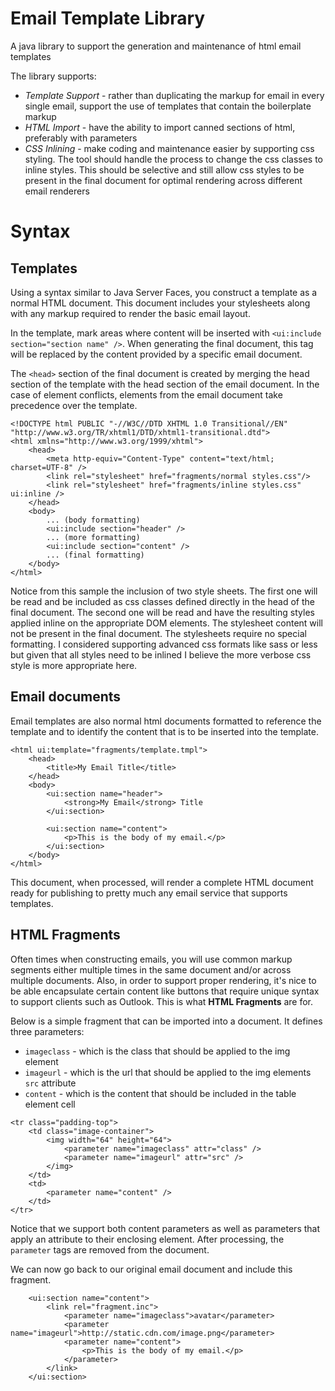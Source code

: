 # Email Template Library
A java library to support the generation and maintenance of html email templates

The library supports:
* *Template Support* - rather than duplicating the markup for email in every single email, support the use of
templates that contain the boilerplate markup
* *HTML Import* - have the ability to import canned sections of html, preferably with parameters
* *CSS Inlining* - make coding and maintenance easier by supporting css styling. The tool should handle
the process to change the css classes to inline styles. This should be selective and still allow css styles
to be present in the final document for optimal rendering across different email renderers

# Syntax
## Templates
Using a syntax similar to Java Server Faces, you construct a template as a normal HTML document. This document includes your stylesheets along with any markup required to render the basic email layout.

In the template, mark areas where content will be inserted with `<ui:include section="section name" />`. When generating the final document, this tag will be replaced by the content provided by a specific email document.

The `<head>` section of the final document is created by merging the head section of the template with the head section of the email document. In the case of element conflicts, elements from the email document take precedence over the template.

```
<!DOCTYPE html PUBLIC "-//W3C//DTD XHTML 1.0 Transitional//EN" "http://www.w3.org/TR/xhtml1/DTD/xhtml1-transitional.dtd">
<html xmlns="http://www.w3.org/1999/xhtml">
    <head>
        <meta http-equiv="Content-Type" content="text/html; charset=UTF-8" />
        <link rel="stylesheet" href="fragments/normal styles.css"/>
        <link rel="stylesheet" href="fragments/inline styles.css" ui:inline />
    </head>
    <body>
        ... (body formatting)
        <ui:include section="header" />
        ... (more formatting)
        <ui:include section="content" />
        ... (final formatting)
    </body>
</html>
```
Notice from this sample the inclusion of two style sheets. The first one will be read and be included as css classes defined directly in the head of the final document. The second one will be read and have the resulting styles applied inline on the appropriate DOM elements. The stylesheet content will not be present in the final document. The stylesheets require no special formatting. I considered supporting advanced css formats like sass or less but given that all styles need to be inlined I believe the more verbose css style is more appropriate here.

## Email documents
Email templates are also normal html documents formatted to reference the template and to identify the content that is to be inserted into the template.

```
<html ui:template="fragments/template.tmpl">
    <head>
        <title>My Email Title</title>
    </head>
    <body>
        <ui:section name="header">
            <strong>My Email</strong> Title
        </ui:section>

        <ui:section name="content">
            <p>This is the body of my email.</p>
        </ui:section>
    </body>
</html>
```

This document, when processed, will render a complete HTML document ready for publishing to pretty much any email service that supports templates.

## HTML Fragments
Often times when constructing emails, you will use common markup segments either multiple times in the same document and/or across multiple documents. Also, in order to support proper rendering, it's nice to be able encapsulate certain content like buttons that require unique syntax to support clients such as Outlook. This is what **HTML Fragments** are for.

Below is a simple fragment that can be imported into a document. It defines three parameters:
* `imageclass` - which is the class that should be applied to the img element
* `imageurl` - which is the url that should be applied to the img elements `src` attribute
* `content` - which is the content that should be included in the table element cell

```
<tr class="padding-top">
    <td class="image-container">
        <img width="64" height="64">
            <parameter name="imageclass" attr="class" />
            <parameter name="imageurl" attr="src" />
        </img>
    </td>
    <td>
        <parameter name="content" />
    </td>
</tr>
```
Notice that we support both content parameters as well as parameters that apply an attribute to their enclosing element. After processing, the `parameter` tags are removed from the document.

We can now go back to our original email document and include this fragment.
```
    <ui:section name="content">
        <link rel="fragment.inc">
            <parameter name="imageclass">avatar</parameter>
            <parameter name="imageurl">http://static.cdn.com/image.png</parameter>
            <parameter name="content">
                <p>This is the body of my email.</p>
            </parameter>
        </link>
    </ui:section>
```
